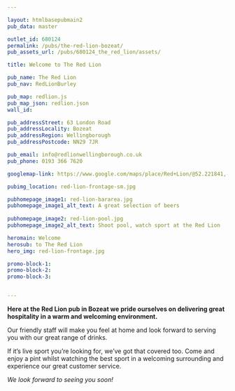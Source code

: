 ```yaml
---

layout: htmlbasepubmain2
pub_data: master

outlet_id: 680124
permalink: /pubs/the-red-lion-bozeat/
pub_assets_url: /pubs/680124_the_red_lion/assets/

title: Welcome to The Red Lion

pub_name: The Red Lion
pub_nav: RedLionBurley

pub_map: redlion.js
pub_map_json: redlion.json
wall_id:

pub_addressStreet: 63 London Road
pub_addressLocality: Bozeat
pub_addressRegion: Wellingborough
pub_addressPostcode: NN29 7JR

pub_email: info@redlionwellingborough.co.uk
pub_phone: 0193 366 7620

googlemap-link: https://www.google.com/maps/place/Red+Lion/@52.221841,-0.676629,16z/data=!4m5!3m4!1s0x0:0xfb35200249c0c7cc!8m2!3d52.221841!4d-0.676629?hl=en-GB

pubimg_location: red-lion-frontage-sm.jpg

pubhomepage_image1: red-lion-bararea.jpg
pubhomepage_image1_alt_text: A great selection of beers
 
pubhomepage_image2: red-lion-pool.jpg
pubhomepage_image2_alt_text: Shoot pool, watch sport at the Red Lion

heromain: Welcome
herosub: to The Red Lion
hero_img: red-lion-frontage.jpg

promo-block-1:
promo-block-2: 
promo-block-3: 


---
```



**Here at the Red Lion pub in Bozeat we pride ourselves on delivering great hospitality in a warm and welcoming environment.**
 
Our friendly staff will make you feel at home and look forward to serving you with our great range of drinks.
 
If it’s live sport you’re looking for, we’ve got that covered too. Come and enjoy a pint whilst watching the best sport in a welcoming surrounding and experience our great customer service.
 
*We look forward to seeing you soon!*
